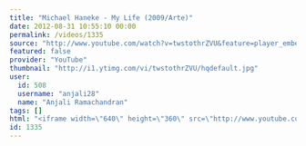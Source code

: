 ```yaml
---
title: "Michael Haneke - My Life (2009/Arte)"
date: 2012-08-31 10:55:10 00:00
permalink: /videos/1335
source: "http://www.youtube.com/watch?v=twstothrZVU&feature=player_embedded"
featured: false
provider: "YouTube"
thumbnail: "http://i1.ytimg.com/vi/twstothrZVU/hqdefault.jpg"
user:
  id: 508
  username: "anjali28"
  name: "Anjali Ramachandran"
tags: []
html: "<iframe width=\"640\" height=\"360\" src=\"http://www.youtube.com/embed/twstothrZVU?wmode=transparent&fs=1&feature=oembed\" frameborder=\"0\" allowfullscreen></iframe>"
id: 1335
---
```


